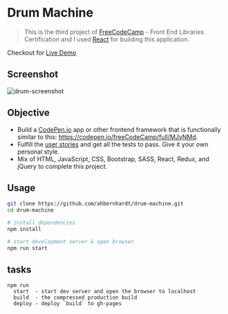# Drum Machine

> This is the third project of [FreeCodeCamp](https://learn.freecodecamp.org/front-end-libraries/front-end-libraries-projects/build-a-drum-machine/) -  Front End Libraries Certification and I used [React](https://github.com/facebook/create-react-app) for building this application.

Checkout for [Live Demo](https://ahbernhardt.github.io/drum-machine/)

## Screenshot

![drum-screenshot](https://github.com/ahbernhardt/Project-Screenshots/blob/master/FCC-Drum-Machine.png)

## Objective

- Build a [CodePen.io](https://codepen.io) app or other frontend framework that is functionally similar to this: <https://codepen.io/freeCodeCamp/full/MJyNMd>.
- Fulfill the [user stories](https://www.freecodecamp.org/learn/front-end-libraries/front-end-libraries-projects/build-a-drum-machine) and get all the tests to pass. Give it your own personal style.
- Mix of HTML, JavaScript, CSS, Bootstrap, SASS, React, Redux, and jQuery to complete this project.

## Usage

```sh
git clone https://github.com/ahbernhardt/drum-machine.git
cd drum-machine

# install dependencies
npm install

# start development server & open browser
npm run start
```

## tasks

```
npm run
  start  - start dev server and open the browser to localhost
  build  - the compressed production build
  deploy - deploy `build` to gh-pages
```
